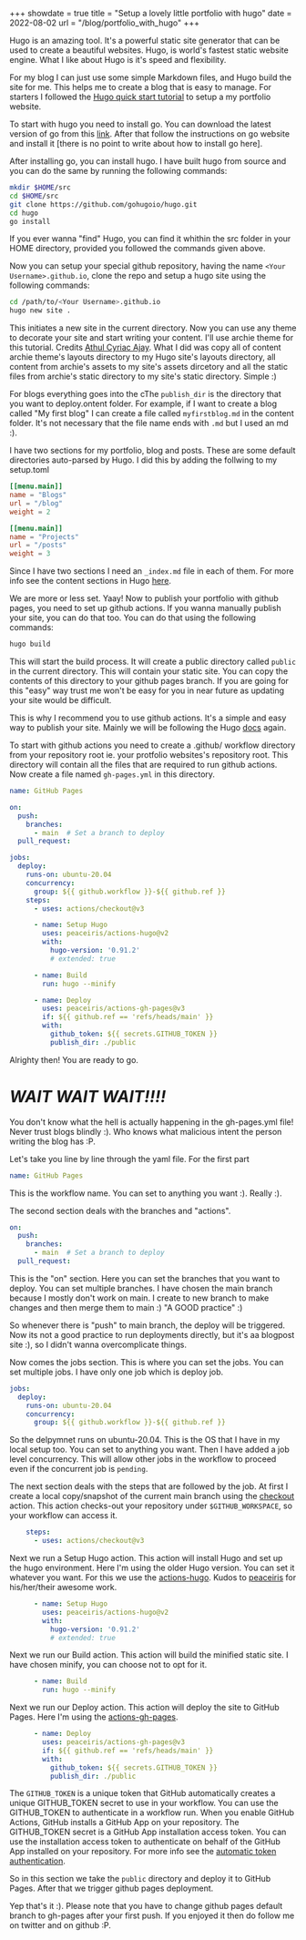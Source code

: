 +++
showdate = true
title = "Setup a lovely little portfolio with hugo"
date = 2022-08-02
url = "/blog/portfolio_with_hugo"
+++

Hugo is an amazing tool. It's a powerful static site generator that can be used to create a beautiful websites. Hugo, is world's fastest static website engine. What I like about Hugo is it's speed and flexibility. 

For my blog I can just use some simple Markdown files, and Hugo build the site for me. This helps me to create a blog that is easy to manage. For starters I followed the [Hugo quick start tutorial](https://gohugo.io/getting-started/quick-start/) to setup a my portfolio website.

To start with hugo you need to install go. You can download the latest version of go from this [link](https://go.dev/dl/). After that follow the instructions on go website and install it [there is no point to write about how to install go here]. 

After installing go, you can install hugo. I have built hugo from source and you can do the same by running the following commands:

```bash
mkdir $HOME/src
cd $HOME/src
git clone https://github.com/gohugoio/hugo.git
cd hugo
go install
```

If you ever wanna "find" Hugo, you can find it whithin the src folder in your HOME directory, provided you followed the commands given above.

Now you can setup your special github repository, having the name `<Your Username>.github.io`, clone the repo and setup a hugo site using the following commands:

```bash
cd /path/to/<Your Username>.github.io
hugo new site .
``` 

This initiates a new site in the current directory. Now you can use any theme to decorate your site and start writing your content. I'll use archie theme for this tutorial. Credits [Athul Cyriac Ajay](https://github.com/athul).
What I did was copy all of content archie theme's layouts directory to my Hugo site's layouts directory, all content from archie's assets to my site's assets dircetory and all the static files from archie's static directory to my site's static directory. Simple :)


For blogs everything goes into the cThe ```publish_dir``` is the directory that you want to deploy.ontent folder. For example, if I want to create a blog called "My first blog" I can create a file called `myfirstblog.md` in the content folder. It's not necessary that the file name ends with `.md` but I used an md :).

I have two sections for my portfolio, blog and posts. These are some default directories auto-parsed by Hugo. I did this by adding the follwing to my setup.toml

```toml
[[menu.main]]
name = "Blogs"
url = "/blog"
weight = 2

[[menu.main]]
name = "Projects"
url = "/posts"
weight = 3
```

Since I have two sections I need an `_index.md` file in each of them. For more info see the content sections in Hugo [here](https://gohugo.io/content-management/sections/). 

We are more or less set. Yaay!
Now to publish your portfolio with github pages, you need to set up github actions. If you wanna manually publish your site, you can do that too. You can do that using the following commands:

```bash
hugo build 
```

This will start the build process. It will create a public directory called `public` in the current directory. This will contain your static site. You can copy the contents of this directory to your github pages branch. If you are going for this "easy" way trust me won't be easy for you in near future as updating your site would be difficult.

This is why I recommend you to use github actions. It's a simple and easy way to publish your site. Mainly we will be following the Hugo [docs](https://gohugo.io/hosting-and-deployment/hosting-on-github/) again. 

To start with github actions you need to create a .github/ workflow directory from your repository root ie. your protfolio websites's repository root. This directory will contain all the files that are required to run github actions. Now create a file named `gh-pages.yml` in this directory.

```yaml
name: GitHub Pages

on:
  push:
    branches:
      - main  # Set a branch to deploy
  pull_request:

jobs:
  deploy:
    runs-on: ubuntu-20.04
    concurrency:
      group: ${{ github.workflow }}-${{ github.ref }}
    steps:
      - uses: actions/checkout@v3

      - name: Setup Hugo
        uses: peaceiris/actions-hugo@v2
        with:
          hugo-version: '0.91.2'
          # extended: true

      - name: Build
        run: hugo --minify

      - name: Deploy
        uses: peaceiris/actions-gh-pages@v3
        if: ${{ github.ref == 'refs/heads/main' }}
        with:
          github_token: ${{ secrets.GITHUB_TOKEN }}
          publish_dir: ./public
```

Alrighty then! You are ready to go. 

# *WAIT WAIT WAIT!!!!* 

You don't know what the hell is actually happening in the gh-pages.yml file! Never trust blogs blindly :). Who knows what malicious intent the person writing the blog has :P.

Let's take you line by line through the yaml file. 
For the first part
```yaml
name: GitHub Pages
```
This is the workflow name. You can set to anything you want :). Really :).

The second section deals with the branches and "actions". 
```yaml
on:
  push:
    branches:
      - main  # Set a branch to deploy
  pull_request:
```
This is the "on" section. Here you can set the branches that you want to deploy. You can set multiple branches. I have chosen the main branch because I mostly don't work on main. I create to new branch to make changes and then merge them to main :) "A GOOD practice" :)

So whenever there is "push" to main branch, the deploy will be triggered. Now its not a good practice to run deployments directly, but it's aa blogpost site :), so I didn't wanna overcomplicate things.

Now comes the jobs section. This is where you can set the jobs. You can set multiple jobs. I have only one job which is deploy job. 
```yaml
jobs:
  deploy:
    runs-on: ubuntu-20.04
    concurrency:
      group: ${{ github.workflow }}-${{ github.ref }}
```
So the delpymnet runs on ubuntu-20.04. This is the OS that I have in my local setup too. You can set to anything you want. Then I have added a job level concurrency. This will allow other jobs in the workflow to proceed even if the concurrent job is ``pending``. 

The next section deals with the steps that are followed by the job. At first I create a local copy/snapshot of the current main branch using the [checkout](https://github.com/actions/checkout) action. This action checks-out your repository under ```$GITHUB_WORKSPACE```, so your workflow can access it. 
```yaml
    steps:
      - uses: actions/checkout@v3
```
Next we run a Setup Hugo action. This action will install Hugo and set up the hugo environment. Here I'm using the older Hugo version. You can set it whatever you want. For this we use the [actions-hugo](https://github.com/peaceiris/actions-hugo). Kudos to [peaceiris](https://github.com/peaceiris) for his/her/their awesome work.

```yaml
      - name: Setup Hugo
        uses: peaceiris/actions-hugo@v2
        with:
          hugo-version: '0.91.2'
          # extended: true
```
Next we run our Build action. This action will build the minified static site. I have chosen minify, you can choose not to opt for it. 
```yaml
      - name: Build
        run: hugo --minify
```
Next we run our Deploy action. This action will deploy the site to GitHub Pages. Here I'm using the [actions-gh-pages](https://github.com/peaceiris/actions-gh-pages). 
```yaml
      - name: Deploy
        uses: peaceiris/actions-gh-pages@v3
        if: ${{ github.ref == 'refs/heads/main' }}
        with:
          github_token: ${{ secrets.GITHUB_TOKEN }}
          publish_dir: ./public
```
The ```GITHUB_TOKEN``` is a unique token that GitHub automatically creates a unique GITHUB_TOKEN secret to use in your workflow. You can use the GITHUB_TOKEN to authenticate in a workflow run. When you enable GitHub Actions, GitHub installs a GitHub App on your repository. The GITHUB_TOKEN secret is a GitHub App installation access token. You can use the installation access token to authenticate on behalf of the GitHub App installed on your repository.
For more info see the [automatic token authentication](https://docs.github.com/en/actions/security-guides/automatic-token-authentication).

So in this section we take the ```public``` directory and deploy it to GitHub Pages. After that we trigger github pages deployment.

Yep that's it :). Please note that you have to change github pages default branch to gh-pages after your first push. If you enjoyed it then do follow me on twitter and on github :P.